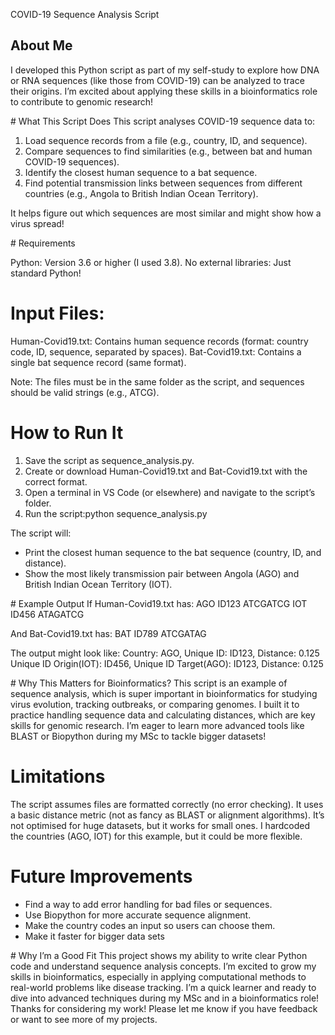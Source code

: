 COVID-19 Sequence Analysis Script


## About Me
I developed this Python script as part of my self-study to explore how DNA or RNA sequences (like those from COVID-19) can be analyzed to trace their origins. I’m excited about applying these skills in a bioinformatics role to contribute to genomic research!

# What This Script Does
This script analyses COVID-19 sequence data to:

1. Load sequence records from a file (e.g., country, ID, and sequence).
2. Compare sequences to find similarities (e.g., between bat and human COVID-19 sequences).
3. Identify the closest human sequence to a bat sequence.
4. Find potential transmission links between sequences from different countries (e.g., Angola to British Indian Ocean Territory).

It helps figure out which sequences are most similar and might show how a virus spread!

# Requirements

Python: Version 3.6 or higher (I used 3.8).
No external libraries: Just standard Python!

# Input Files:
Human-Covid19.txt: Contains human sequence records (format: country code, ID, sequence, separated by spaces).
Bat-Covid19.txt: Contains a single bat sequence record (same format).


Note: The files must be in the same folder as the script, and sequences should be valid strings (e.g., ATCG).

# How to Run It

1. Save the script as sequence_analysis.py.
2. Create or download Human-Covid19.txt and Bat-Covid19.txt with the correct format.
3. Open a terminal in VS Code (or elsewhere) and navigate to the script’s folder.
4. Run the script:python sequence_analysis.py


The script will:
- Print the closest human sequence to the bat sequence (country, ID, and distance).
- Show the most likely transmission pair between Angola (AGO) and British Indian Ocean Territory (IOT).



# Example Output
If Human-Covid19.txt has:
AGO ID123 ATCGATCG
IOT ID456 ATAGATCG

And Bat-Covid19.txt has:
BAT ID789 ATCGATAG

The output might look like:
Country: AGO, Unique ID: ID123, Distance: 0.125
Unique ID Origin(IOT): ID456, Unique ID Target(AGO): ID123, Distance: 0.125

# Why This Matters for Bioinformatics?
This script is an example of sequence analysis, which is super important in bioinformatics for studying virus evolution, tracking outbreaks, or comparing genomes. I built it to practice handling sequence data and calculating distances, which are key skills for genomic research. I’m eager to learn more advanced tools like BLAST or Biopython during my MSc to tackle bigger datasets!

# Limitations

The script assumes files are formatted correctly (no error checking).
It uses a basic distance metric (not as fancy as BLAST or alignment algorithms).
It’s not optimised for huge datasets, but it works for small ones.
I hardcoded the countries (AGO, IOT) for this example, but it could be more flexible.

# Future Improvements

- Find a way to add error handling for bad files or sequences.
- Use Biopython for more accurate sequence alignment.
- Make the country codes an input so users can choose them.
- Make it faster for bigger data sets

# Why I’m a Good Fit
This project shows my ability to write clear Python code and understand sequence analysis concepts. I’m excited to grow my skills in bioinformatics, especially in applying computational methods to real-world problems like disease tracking. I’m a quick learner and ready to dive into advanced techniques during my MSc and in a bioinformatics role!
Thanks for considering my work! Please let me know if you have feedback or want to see more of my projects. 
